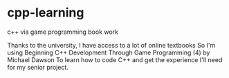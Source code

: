 # cpp-learning
c++ via game programming book work

Thanks to the university, I have access to a lot of online textbooks
So I'm using Beginning C++ Development Through Game Programming (4) by Michael Dawson
To learn how to code C++ and get the experience I'll need for my senior project.

